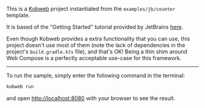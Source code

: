 This is a [Kobweb](https://github.com/varabyte/kobweb) project instantiated from the `examples/jb/counter` template.

It is based of the "Getting Started" tutorial provided by JetBrains
[here](https://github.com/JetBrains/compose-jb/tree/master/tutorials/Web/Getting_Started).

Even though Kobweb provides a extra functionality that you can use, this project doesn't use most of them (note the lack
of dependencies in the project's `build.gradle.kts` file), and that's OK! Being a thin shim around Web Compose is a
perfectly acceptable use-case for this framework.

---

To run the sample, simply enter the following command in the terminal:

```bash
kobweb run
```

and open [http://localhost:8080](http://localhost:8080) with your browser to see the result.
